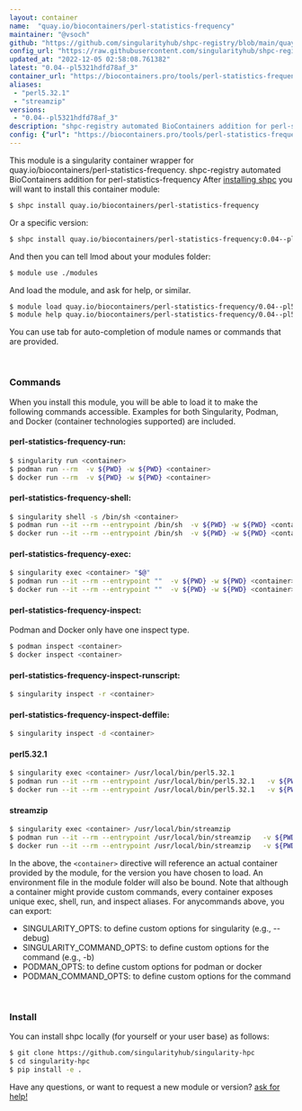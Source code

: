 ```yaml
---
layout: container
name:  "quay.io/biocontainers/perl-statistics-frequency"
maintainer: "@vsoch"
github: "https://github.com/singularityhub/shpc-registry/blob/main/quay.io/biocontainers/perl-statistics-frequency/container.yaml"
config_url: "https://raw.githubusercontent.com/singularityhub/shpc-registry/main/quay.io/biocontainers/perl-statistics-frequency/container.yaml"
updated_at: "2022-12-05 02:58:08.761382"
latest: "0.04--pl5321hdfd78af_3"
container_url: "https://biocontainers.pro/tools/perl-statistics-frequency"
aliases:
 - "perl5.32.1"
 - "streamzip"
versions:
 - "0.04--pl5321hdfd78af_3"
description: "shpc-registry automated BioContainers addition for perl-statistics-frequency"
config: {"url": "https://biocontainers.pro/tools/perl-statistics-frequency", "maintainer": "@vsoch", "description": "shpc-registry automated BioContainers addition for perl-statistics-frequency", "latest": {"0.04--pl5321hdfd78af_3": "sha256:e9a151b970d6420541c4d6833b96706350f824a9bf95e3b93b2592763bf66174"}, "tags": {"0.04--pl5321hdfd78af_3": "sha256:e9a151b970d6420541c4d6833b96706350f824a9bf95e3b93b2592763bf66174"}, "docker": "quay.io/biocontainers/perl-statistics-frequency", "aliases": {"perl5.32.1": "/usr/local/bin/perl5.32.1", "streamzip": "/usr/local/bin/streamzip"}}
---
```


This module is a singularity container wrapper for quay.io/biocontainers/perl-statistics-frequency.
shpc-registry automated BioContainers addition for perl-statistics-frequency
After [installing shpc](#install) you will want to install this container module:


```bash
$ shpc install quay.io/biocontainers/perl-statistics-frequency
```

Or a specific version:

```bash
$ shpc install quay.io/biocontainers/perl-statistics-frequency:0.04--pl5321hdfd78af_3
```

And then you can tell lmod about your modules folder:

```bash
$ module use ./modules
```

And load the module, and ask for help, or similar.

```bash
$ module load quay.io/biocontainers/perl-statistics-frequency/0.04--pl5321hdfd78af_3
$ module help quay.io/biocontainers/perl-statistics-frequency/0.04--pl5321hdfd78af_3
```

You can use tab for auto-completion of module names or commands that are provided.

<br>

### Commands

When you install this module, you will be able to load it to make the following commands accessible.
Examples for both Singularity, Podman, and Docker (container technologies supported) are included.

#### perl-statistics-frequency-run:

```bash
$ singularity run <container>
$ podman run --rm  -v ${PWD} -w ${PWD} <container>
$ docker run --rm  -v ${PWD} -w ${PWD} <container>
```

#### perl-statistics-frequency-shell:

```bash
$ singularity shell -s /bin/sh <container>
$ podman run --it --rm --entrypoint /bin/sh  -v ${PWD} -w ${PWD} <container>
$ docker run --it --rm --entrypoint /bin/sh  -v ${PWD} -w ${PWD} <container>
```

#### perl-statistics-frequency-exec:

```bash
$ singularity exec <container> "$@"
$ podman run --it --rm --entrypoint ""  -v ${PWD} -w ${PWD} <container> "$@"
$ docker run --it --rm --entrypoint ""  -v ${PWD} -w ${PWD} <container> "$@"
```

#### perl-statistics-frequency-inspect:

Podman and Docker only have one inspect type.

```bash
$ podman inspect <container>
$ docker inspect <container>
```

#### perl-statistics-frequency-inspect-runscript:

```bash
$ singularity inspect -r <container>
```

#### perl-statistics-frequency-inspect-deffile:

```bash
$ singularity inspect -d <container>
```


#### perl5.32.1

```bash
$ singularity exec <container> /usr/local/bin/perl5.32.1
$ podman run --it --rm --entrypoint /usr/local/bin/perl5.32.1   -v ${PWD} -w ${PWD} <container> -c " $@"
$ docker run --it --rm --entrypoint /usr/local/bin/perl5.32.1   -v ${PWD} -w ${PWD} <container> -c " $@"
```


#### streamzip

```bash
$ singularity exec <container> /usr/local/bin/streamzip
$ podman run --it --rm --entrypoint /usr/local/bin/streamzip   -v ${PWD} -w ${PWD} <container> -c " $@"
$ docker run --it --rm --entrypoint /usr/local/bin/streamzip   -v ${PWD} -w ${PWD} <container> -c " $@"
```



In the above, the `<container>` directive will reference an actual container provided
by the module, for the version you have chosen to load. An environment file in the
module folder will also be bound. Note that although a container
might provide custom commands, every container exposes unique exec, shell, run, and
inspect aliases. For anycommands above, you can export:

 - SINGULARITY_OPTS: to define custom options for singularity (e.g., --debug)
 - SINGULARITY_COMMAND_OPTS: to define custom options for the command (e.g., -b)
 - PODMAN_OPTS: to define custom options for podman or docker
 - PODMAN_COMMAND_OPTS: to define custom options for the command

<br>

### Install

You can install shpc locally (for yourself or your user base) as follows:

```bash
$ git clone https://github.com/singularityhub/singularity-hpc
$ cd singularity-hpc
$ pip install -e .
```

Have any questions, or want to request a new module or version? [ask for help!](https://github.com/singularityhub/singularity-hpc/issues)